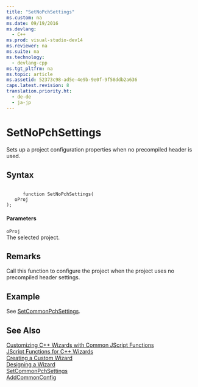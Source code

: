 ```yaml
---
title: "SetNoPchSettings"
ms.custom: na
ms.date: 09/19/2016
ms.devlang: 
  - C++
ms.prod: visual-studio-dev14
ms.reviewer: na
ms.suite: na
ms.technology: 
  - devlang-cpp
ms.tgt_pltfrm: na
ms.topic: article
ms.assetid: 52373c98-ad5e-4e9b-9e0f-9f58ddb2a636
caps.latest.revision: 8
translation.priority.ht: 
  - de-de
  - ja-jp
---
```

# SetNoPchSettings
Sets up a project configuration properties when no precompiled header is used.  
  
## Syntax  
  
```  
  
      function SetNoPchSettings(   
   oProj    
);  
```  
  
#### Parameters  
 `oProj`  
 The selected project.  
  
## Remarks  
 Call this function to configure the project when the project uses no precompiled header settings.  
  
## Example  
 See [SetCommonPchSettings](../vs140/SetCommonPchSettings.md).  
  
## See Also  
 [Customizing C++ Wizards with Common JScript Functions](../vs140/Customizing-C---Wizards-with-Common-JScript-Functions.md)   
 [JScript Functions for C++ Wizards](../vs140/JScript-Functions-for-C---Wizards.md)   
 [Creating a Custom Wizard](../vs140/Creating-a-Custom-Wizard.md)   
 [Designing a Wizard](../Topic/Designing%20a%20Wizard.md)   
 [SetCommonPchSettings](../vs140/SetCommonPchSettings.md)   
 [AddCommonConfig](../Topic/AddCommonConfig.md)